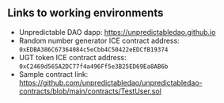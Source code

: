## Links to working environments

* Unpredictable DAO dapp: https://unpredictabledao.github.io
* Random number generator ICE contract address: `0xEDBA386C67364084c5eCbb4C50422eEDCfB19374`
* UGT token ICE contract address: `0xC2469d565A2DC77f4a496Ff5e3B25ED69Ea8AB6b`
* Sample contract link: https://github.com/unpredictabledao/unpredictabledao-contracts/blob/main/contracts/TestUser.sol
